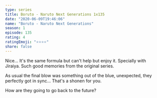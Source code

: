 ```yaml
--- 
type: series 
title: Boruto - Naruto Next Generations 1x135 
date: "2020-06-09T19:46:06" 
name: "Boruto - Naruto Next Generations" 
season: 1 
episode: 135 
rating: 4 
ratingEmoji: "⭐️⭐️⭐️⭐️" 
share: false 
---
```


Nice... It's the same formula but can't help but enjoy it. Specially with Jiraiya. Such good memories from the original series.

As usual the final blow was something out of the blue, unexpected, they perfectly got in sync... That's a shonen for you.

How are they going to go back to the future?
